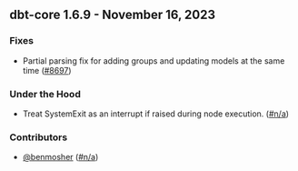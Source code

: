 ## dbt-core 1.6.9 - November 16, 2023

### Fixes

- Partial parsing fix for adding groups and updating models at the same time ([#8697](https://github.com/dbt-labs/dbt-core/issues/8697))

### Under the Hood

- Treat SystemExit as an interrupt if raised during node execution. ([#n/a](https://github.com/dbt-labs/dbt-core/issues/n/a))

### Contributors
- [@benmosher](https://github.com/benmosher) ([#n/a](https://github.com/dbt-labs/dbt-core/issues/n/a))
